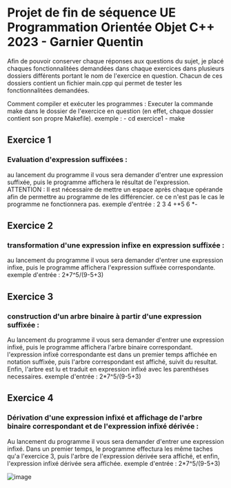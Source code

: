# Projet de fin de séquence UE Programmation Orientée Objet C++ 2023 - Garnier Quentin

Afin de pouvoir conserver chaque réponses aux questions du sujet, je placé chaques fonctionnalitées demandées dans chaque exercices dans plusieurs dossiers différents portant le nom de l'exercice en question.
Chacun de ces dossiers contient un fichier main.cpp qui permet de tester les fonctionnalitées demandées.

Comment compiler et exécuter les programmes :
Executer la commande make dans le dossier de l'exercice en question (en effet, chaque dossier contient son propre Makefile).
exemple : - cd exercice1
          - make

## Exercice 1
### Evaluation d'expression suffixées :
au lancement du programme il vous sera demander d'entrer une expression suffixée, puis le programme affichera le résultat de l'expression.
ATTENTION : Il est nécessaire de mettre un espace après chaque opérande afin de permettre au programme de les différencier. ce ce n'est pas le cas le programme ne fonctionnera pas.
exemple d'entrée : 2 3 4 +*5 6 *-

## Exercice 2
### transformation d'une expression infixe en expression suffixée :
au lancement du programme il vous sera demander d'entrer une expression infixe, puis le programme affichera l'expression suffixée correspondante.
exemple d'entrée : 2*7^5/(9-5+3)

## Exercice 3
### construction d'un arbre binaire à partir d'une expression suffixée :
Au lancement du programme il vous sera demander d'entrer une expression infixé, puis le programme affichera l'arbre binaire correspondant.
l'expression infixé correspondante est dans un premier temps affichée en notation suffixée, puis l'arbre correspondant est affiché, suivit du resultat. Enfin, l'arbre est lu et traduit en expression infixé avec les parenthéses necessaires.
exemple d'entrée : 2*7^5/(9-5+3)

## Exercice 4
### Dérivation d'une expression infixé et affichage de l'arbre binaire correspondant et de l'expression infixé dérivée :
Au lancement du programme il vous sera demander d'entrer une expression infixé. Dans un premier temps, le programme effectura les même taches qu'a l'exercice 3, puis l'arbre de l'expression dérivée sera affiché, et enfin, l'expression infixé dérivée sera affichée.
exemple d'entrée : 2*7^5/(9-5+3)

![image](https://github.com/ClueXIII/Expression-arithm-tique-cpp/assets/109299545/99814e09-c7a8-435d-8db8-ad4693a6a43e)
